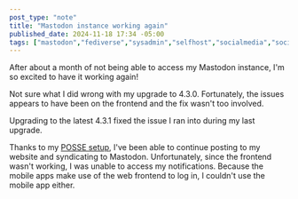 ```yaml
---
post_type: "note"
title: "Mastodon instance working again"
published_date: 2024-11-18 17:34 -05:00
tags: ["mastodon","fediverse","sysadmin","selfhost","socialmedia","social","microblog","indieweb","posse"]
---
```


After about a month of not being able to access my Mastodon instance, I'm so excited to have it working again! 

Not sure what I did wrong with my upgrade to 4.3.0. Fortunately, the issues appears to have been on the frontend and the fix wasn't too involved. 

Upgrading to the latest 4.3.1 fixed the issue I ran into during my last upgrade. 

Thanks to my [POSSE setup](/posts/rss-to-mastodon-posse-azure-logic-apps/), I've been able to continue posting to my website and syndicating to Mastodon. Unfortunately, since the frontend wasn't working, I was unable to access my notifications. Because the mobile apps make use of the web frontend to log in, I couldn't use the mobile app either. 
